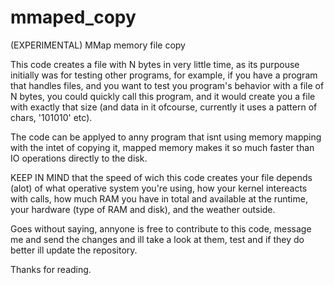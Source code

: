 # mmaped_copy
(EXPERIMENTAL) MMap memory file copy

This code creates a file with N bytes in very little time, as its purpouse initially was for testing other programs,
for example, if you have a program that handles files, and you want to test you program's behavior with a file of N bytes,
you could quickly call this program, and it would create you a file with exactly that size (and data in it ofcourse, currently
it uses a pattern of chars, '101010' etc).

The code can be applyed to anny program that isnt using memory mapping with the intet of copying it, mapped memory makes it so much faster
than IO operations directly to the disk.

KEEP IN MIND that the speed of wich this code creates your file depends (alot) of what operative system you're using,
how your kernel intereacts with calls, how much RAM you have in total and available at the runtime, your hardware (type of RAM
and disk), and the weather outside.

Goes without saying, annyone is free to contribute to this code, message me and send the changes and ill take a look at them, test and
if they do better ill update the repository.

Thanks for reading.
